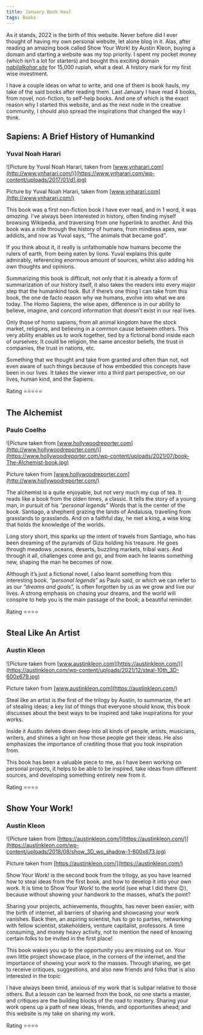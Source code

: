 ```yaml
---
title: January Book Haul
tags: Books
---
```


<!-- # January Book Haul -->

As it stands, 2022 is the birth of this website. Never before did I ever thought of having my own personal website, let alone blog in it. Alas, after reading an amazing book called Show Your Work! by Austin Kleon, buying a domain and starting a website was my top priority. I spent my pocket money (which isn’t a lot for starters) and bought this exciting domain *[nabilalkahar.site](http://nabilalkahar.site)* for 15,000 rupiah, what a deal. A history mark for my first wise investment.

I have a couple ideas on what to write, and one of them is book hauls, my take of the said books after reading them. Last January I have read 4 books, from novel, non-fiction, to self-help books. And one of which is the exact reason why I started this website, and as the next node in the creative community, I should also spread the inspirations that changed the way I think.

## Sapiens: A Brief History of Humankind

### Yuval Noah Harari

![Picture by Yuval Noah Harari, taken from [www.ynharari.com](http://www.ynharari.com/)](https://www.ynharari.com/wp-content/uploads/2017/01/d1.jpg)

Picture by Yuval Noah Harari, taken from [www.ynharari.com](http://www.ynharari.com/)

This book was a first non-fiction book I have ever read, and in 1 word, it was *amazing.* I’ve always been interested in history, often finding myself browsing Wikipedia, and traversing from one hyperlink to another. And this book was a ride through the history of humans, from mindless apes, war addicts, and now as Yuval says, “The animals that became god”.

If you think about it, it really is unfathomable how humans become the rulers of earth, from being eaten by lions.  Yuval explains this quite admirably, referencing enormous amount of sources, whilst also adding his own thoughts and opinions. 

Summarizing this book is difficult, not only that it is already a form of summarization of our history itself, it also takes the readers into every major step that the humankind took. But if there’s one thing I can take from this book, the one de facto reason why we humans, evolve into what we are today. The Homo Sapiens, the wise apes, difference is in our ability to believe, imagine, and concord information that doesn’t exist in our real lives. 

Only those of homo sapiens, from all animal kingdom have the stock market, religions, and believing in a common cause between others. This very ability enables us to work together, tied by a fictional bond inside each of ourselves; It could be religion, the same ancestor beliefs, the trust in companies, the trust in nations, etc. 

Something that we thought and take from granted and often than not, not even aware of such things because of how embedded this concepts have been in our lives. It takes the viewer into a third part perspective, on our lives, human kind, and the Sapiens.

Rating ⭐⭐⭐⭐⭐

## The Alchemist

### Paulo Coelho

![Picture taken from [www.hollywoodreporter.com](http://www.hollywoodreporter.com/)](https://www.hollywoodreporter.com/wp-content/uploads/2021/07/book-The-Alchemist-book.jpg)

Picture taken from [www.hollywoodreporter.com](http://www.hollywoodreporter.com/)

The alchemist is a quite enjoyable, but not very much my cup of tea. It reads like a book from the olden times, a classic. It tells the story of a young man, in pursuit of his *“personal legends”* Words that is the center of the book. Santiago, a shepherd grazing the lands of Andalusia, travelling from grasslands to grasslands. And on a faithful day, he met a king, a wise king that holds the knowledge of the worlds. 

Long story short, this sparks up the intent of travels from Santiago, who has been dreaming of the pyramids of Giza holding his treasure. He goes through meadows ,oceans, deserts, buzzling markets, tribal wars. And through it all, challenges come and go, and from each he learns something new, shaping the man he becomes of now. 

Although it’s just a fictional novel, I also learnt something from this interesting book. *“personal legends”* as Paulo said, or which we can refer to as our *“dreams and goals”,* is often forgotten by us as we grow and live our lives. A strong emphasis on chasing your dreams, and the world will conspire to help you is the main passage of the book; a beautiful reminder.

Rating ⭐⭐⭐⭐

## Steal Like An Artist

### Austin Kleon

![Picture taken from [www.austinkleon.com](https://austinkleon.com/)](https://austinkleon.com/wp-content/uploads/2021/12/steal-10th_3D-600x679.jpg)

Picture taken from [www.austinkleon.com](https://austinkleon.com/)

Steal like an artist is the first of the trilogy by Austin, to summarize, the art of stealing ideas; a key list of things that everyone should know, this book discusses about the best ways to be inspired and take inspirations for your works.

Inside it Austin delves down deep into all kinds of people, artists, musicians, writers, and shines a light on how those people get their ideas. He also emphasizes the importance of crediting those that you took inspiration from. 

This book has been a valuable piece to me, as I have been working on personal projects, it helps to be able to be inspired, take ideas from different sources, and developing something entirely new from it. 

Rating ⭐⭐⭐⭐

## Show Your Work!

### Austin Kleon

![Picture taken from [https://austinkleon.com/](https://austinkleon.com/)](https://austinkleon.com/wp-content/uploads/2018/08/show_3D_wo_shadow-1-600x673.jpg)

Picture taken from [https://austinkleon.com/](https://austinkleon.com/)

Show Your Work! is the second book from the trilogy, as you have learned how to steal ideas from the first book, and how to develop it into your own work. It is time to Show Your Work! to the world (see what I did there 😉), because without showing your handwork to the masses, what’s the point?

Sharing your projects, achievements, thoughts, has never been easier; with the birth of internet, all barriers of sharing and showcasing your work vanishes. Back then, an aspiring scientist, has to go to parties, networking with fellow scientist, stakeholders, venture capitalist, professors. A time consuming, and money heavy activity, not to mention the need of knowing certain folks to be invited in the first place!

This book wakes you up to the opportunity you are missing out on. Your own little project showcase place, in the corners of the internet, and the importance of showing your work to the masses. Through sharing, we get to receive critiques, suggestions, and also new friends and folks that is also interested in the topic

I have always been timid, anxious of my work that is subpar relative to those others. But a lesson can be learned from the book, no one starts a master, and critiques are the building blocks of the road to mastery. Sharing your work opens up a path of new ideas, friends, and opportunities ahead; and this website is my take on sharing my work.

Rating ⭐⭐⭐⭐ 

